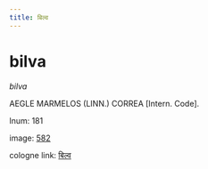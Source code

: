 ```yaml
---
title: बिल्व
---
```


# bilva

<i>bilva</i>  <div n="P" /><bot>AEGLE MARMELOS (LINN.) CORREA</bot> [Intern. Code].

lnum: 181

image: [582](https://www.sanskrit-lexicon.uni-koeln.de/scans/csl-apidev/servepdf.php?dict=snp&page=582)

cologne link: [बिल्व](https://sanskrit-lexicon.uni-koeln.de/scans/csl-apidev/getword.php?dict=snp&key=बिल्व)


